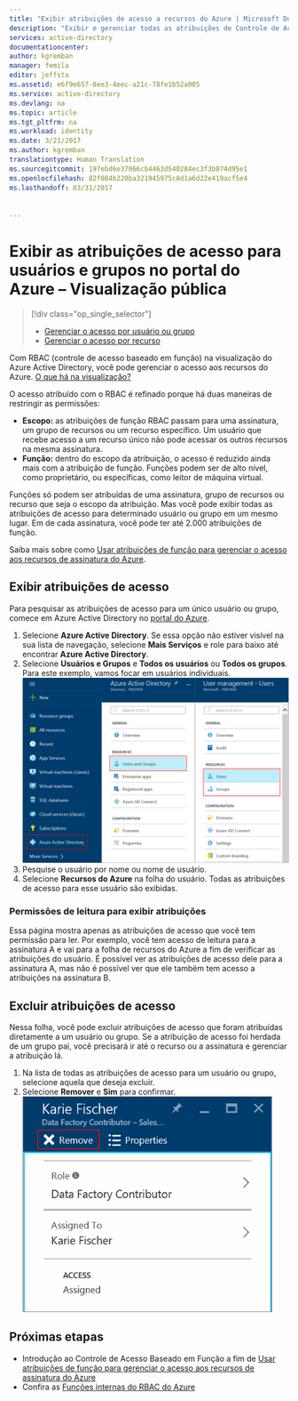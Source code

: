 ```yaml
---
title: "Exibir atribuições de acesso a recursos do Azure | Microsoft Docs"
description: "Exibir e gerenciar todas as atribuições de Controle de Acesso Baseado em Função para um usuário ou grupo no portal do Azure"
services: active-directory
documentationcenter: 
author: kgremban
manager: femila
editor: jeffsta
ms.assetid: e6f9e657-8ee3-4eec-a21c-78fe1b52a005
ms.service: active-directory
ms.devlang: na
ms.topic: article
ms.tgt_pltfrm: na
ms.workload: identity
ms.date: 3/21/2017
ms.author: kgremban
translationtype: Human Translation
ms.sourcegitcommit: 197ebd6e37066cb4463d540284ec3f3b074d95e1
ms.openlocfilehash: 82f084b220ba321945975c8d1a6d22e419acf5e4
ms.lasthandoff: 03/31/2017


---
```

# <a name="view-access-assignments-for-users-and-groups-in-the-azure-portal---public-preview"></a>Exibir as atribuições de acesso para usuários e grupos no portal do Azure – Visualização pública
> [!div class="op_single_selector"]
> * [Gerenciar o acesso por usuário ou grupo](role-based-access-control-manage-assignments.md)
> * [Gerenciar o acesso por recurso](role-based-access-control-configure.md)

Com RBAC (controle de acesso baseado em função) na visualização do Azure Active Directory, você pode gerenciar o acesso aos recursos do Azure. [O que há na visualização?](active-directory-preview-explainer.md)

O acesso atribuído com o RBAC é refinado porque há duas maneiras de restringir as permissões:

* **Escopo:** as atribuições de função RBAC passam para uma assinatura, um grupo de recursos ou um recurso específico. Um usuário que recebe acesso a um recurso único não pode acessar os outros recursos na mesma assinatura.
* **Função:** dentro do escopo da atribuição, o acesso é reduzido ainda mais com a atribuição de função. Funções podem ser de alto nível, como proprietário, ou específicas, como leitor de máquina virtual.

Funções só podem ser atribuídas de uma assinatura, grupo de recursos ou recurso que seja o escopo da atribuição. Mas você pode exibir todas as atribuições de acesso para determinado usuário ou grupo em um mesmo lugar. Em de cada assinatura, você pode ter até 2.000 atribuições de função. 

Saiba mais sobre como [Usar atribuições de função para gerenciar o acesso aos recursos de assinatura do Azure](role-based-access-control-configure.md).

## <a name="view-access-assignments"></a>Exibir atribuições de acesso
Para pesquisar as atribuições de acesso para um único usuário ou grupo, comece em Azure Active Directory no [portal do Azure](http://portal.azure.com).

1. Selecione **Azure Active Directory**. Se essa opção não estiver visível na sua lista de navegação, selecione **Mais Serviços** e role para baixo até encontrar **Azure Active Directory**.
2. Selecione **Usuários e Grupos** e **Todos os usuários** ou **Todos os grupos**. Para este exemplo, vamos focar em usuários individuais.
    ![Gerenciar usuários e grupos no Azure Active Directory – captura de tela](./media/role-based-access-control-manage-assignments/rbac_users_groups.png)
3. Pesquise o usuário por nome ou nome de usuário.
4. Selecione **Recursos do Azure** na folha do usuário. Todas as atribuições de acesso para esse usuário são exibidas.

### <a name="read-permissions-to-view-assignments"></a>Permissões de leitura para exibir atribuições
Essa página mostra apenas as atribuições de acesso que você tem permissão para ler. Por exemplo, você tem acesso de leitura para a assinatura A e vai para a folha de recursos do Azure a fim de verificar as atribuições do usuário. É possível ver as atribuições de acesso dele para a assinatura A, mas não é possível ver que ele também tem acesso a atribuições na assinatura B.

## <a name="delete-access-assignments"></a>Excluir atribuições de acesso
Nessa folha, você pode excluir atribuições de acesso que foram atribuídas diretamente a um usuário ou grupo. Se a atribuição de acesso foi herdada de um grupo pai, você precisará ir até o recurso ou a assinatura e gerenciar a atribuição lá.

1. Na lista de todas as atribuições de acesso para um usuário ou grupo, selecione aquela que deseja excluir.
2. Selecione **Remover** e **Sim** para confirmar.
    ![Remover atribuição de acesso – captura de tela](./media/role-based-access-control-manage-assignments/delete_assignment.png)

## <a name="next-steps"></a>Próximas etapas

* Introdução ao Controle de Acesso Baseado em Função a fim de [Usar atribuições de função para gerenciar o acesso aos recursos de assinatura do Azure](role-based-access-control-configure.md)
* Confira as [Funções internas do RBAC do Azure](role-based-access-built-in-roles.md)


